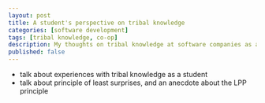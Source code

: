 ```yaml
---
layout: post
title: A student's perspective on tribal knowledge 
categories: [software development]
tags: [tribal knowledge, co-op]
description: My thoughts on tribal knowledge at software companies as a Coop.
published: false
---
```


- talk about experiences with tribal knowledge as a student
- talk about principle of least surprises, and an anecdote about the LPP principle
